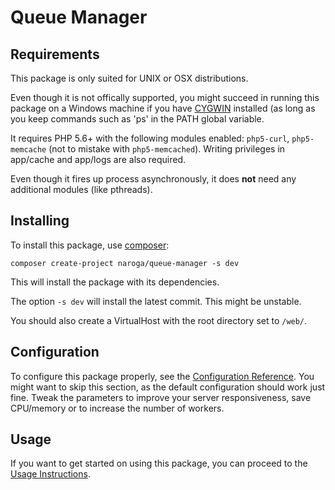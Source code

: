 Queue Manager
=============

Requirements
------------

This package is only suited for UNIX or OSX distributions.

Even though it is not offically supported, you might succeed in running this package 
on a Windows machine if you have [CYGWIN](https://www.cygwin.com/) installed (as long as 
you keep commands such as 'ps' in the PATH global variable.

It requires PHP 5.6+ with the following modules enabled: `php5-curl`, `php5-memcache` 
(not to mistake with `php5-memcached`). Writing privileges in app/cache and app/logs are also required.

Even though it fires up process asynchronously, it does **not** need any additional modules (like pthreads).

Installing
----------

To install this package, use [composer](https://getcomposer.org):

    composer create-project naroga/queue-manager -s dev

This will install the package with its dependencies.

The option `-s dev` will install the latest commit. This might be unstable.

You should also create a VirtualHost with the root directory set to `/web/`.

Configuration
-------------

To configure this package properly, see the [Configuration Reference](/src/AppBundle/Resources/doc/Configuration.md).
You might want to skip this section, as the default configuration should work just fine. Tweak the parameters
to improve your server responsiveness, save CPU/memory or to increase the number of workers.

Usage
-----

If you want to get started on using this package, 
you can proceed to the [Usage Instructions](/src/AppBundle/Resources/doc/Usage.md).